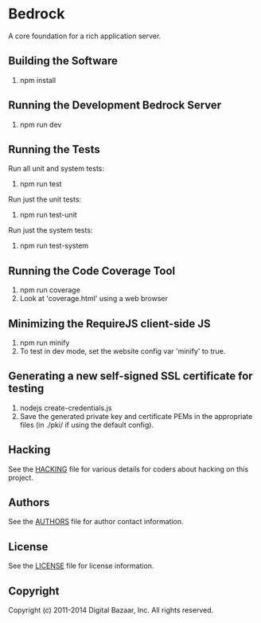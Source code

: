 Bedrock
=======

A core foundation for a rich application server.

Building the Software
---------------------

1. npm install

Running the Development Bedrock Server
--------------------------------------

1. npm run dev

Running the Tests
-----------------

Run all unit and system tests:

1. npm run test

Run just the unit tests:

1. npm run test-unit

Run just the system tests:

1. npm run test-system

Running the Code Coverage Tool
------------------------------

1. npm run coverage
2. Look at 'coverage.html' using a web browser

Minimizing the RequireJS client-side JS
---------------------------------------

1. npm run minify
2. To test in dev mode, set the website config var 'minify' to true.

Generating a new self-signed SSL certificate for testing
--------------------------------------------------------

1. nodejs create-credentials.js
2. Save the generated private key and certificate PEMs in the
   appropriate files (in ./pki/ if using the default config).

Hacking
-------

See the [HACKING][] file for various details for coders about
hacking on this project.

Authors
-------

See the [AUTHORS][] file for author contact information.

License
-------

See the [LICENSE][] file for license information.

Copyright
---------

Copyright (c) 2011-2014 Digital Bazaar, Inc. All rights reserved.

[AUTHORS]: AUTHORS.md
[HACKING]: HACKING.md
[LICENSE]: LICENSE.md
